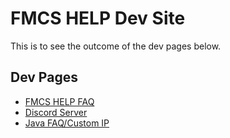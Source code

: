 # FMCS HELP Dev Site

This is to see the outcome of the dev pages below.

## Dev Pages

- [FMCS HELP FAQ](fmcs-help-faq.md)
- [Discord Server](discord-server.md)
- [Java FAQ/Custom IP](custom-ip.md)

